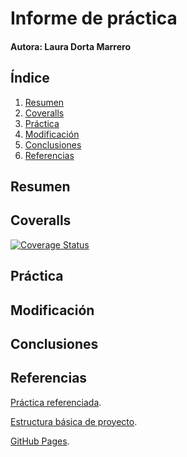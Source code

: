 # Informe de práctica
#### Autora: Laura Dorta Marrero

## Índice
1. [Resumen](#resumen)
2. [Coveralls](#coveralls)
2. [Práctica](#práctica)
3. [Modificación](#modificación)
4. [Conclusiones](#conclusiones)
5. [Referencias](#referencias)

## Resumen
<!-- qué se hace y para que se hace -->

## Coveralls

[![Coverage Status](https://coveralls.io/repos/github/ULL-ESIT-INF-DSI-2223/ull-esit-inf-dsi-22-23-prct10-fs-proc-sockets-funko-app-Ldortam/badge.svg?branch=main)](https://coveralls.io/github/ULL-ESIT-INF-DSI-2223/ull-esit-inf-dsi-22-23-prct10-fs-proc-sockets-funko-app-Ldortam?branch=main)

## Práctica
<!-- Explicar desarrollo de la prácica -->


## Modificación


## Conclusiones
<!-- propuestas de mejoras, con que me quedé al final -->


## Referencias

[Práctica referenciada](https://ull-esit-inf-dsi-2223.github.io/prct09-filesystem-funko-app/).

[Estructura básica de proyecto](https://ull-esit-inf-dsi-2223.github.io/typescript-theory/typescript-project-setup.html).

[GitHub Pages](https://pages.github.com/).
